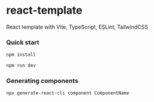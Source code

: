 # react-template

React template with Vite, TypeScript, ESLint, TailwindCSS

### Quick start

```bash
npm install
```

```bash
npm run dev
```

### Generating components

```bash
npx generate-react-cli component ComponentName
```
